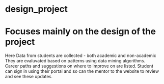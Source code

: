 # design_project 
# Focuses mainly on the design of the project
Here Data from students are collected - both academic and non-academic
They are evaluvated based on patterns using data mining algorithms.
Career paths and suggestions on where to improve on are listed.
Student can sign in using their portal and so can the mentor to the website to review and see these updates.
